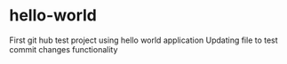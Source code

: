 # hello-world
First git hub test project using hello world application
Updating file to test  commit changes functionality
